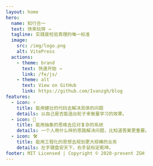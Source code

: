 ```yaml
---
layout: home
hero:
  name: 知行合一
  text: 快来玩呀 →
  tagline: 实践是检验真理的唯一标准
  image:
    src: /img/logo.png
    alt: VitePress
  actions:
    - theme: brand
      text: 快速开始 →
      link: /fe/js/
    - theme: alt
      text: View on GitHub
      link: https://github.com/Ivanzgh/blog
features:
  - icon: ⚡️
    title: 能用健壮的代码去解决具体的问题
    details: 以自己是否能造出轮子来衡量学习的效果。
  - icon: 🖖
    title: 能用抽象的思维去应对复杂的系统
    details: 一个人用什么样的思路解决问题，比知道答案更重要。
  - icon: 🛠️
    title: 能用工程化的思想去规划更大规模的业务
    details: 左手键盘安天下，右手鼠标定乾坤。
footer: MIT Licensed | Copyright © 2020-present ZGH
---
```


